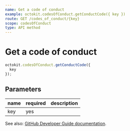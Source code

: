 ```yaml
---
name: Get a code of conduct
example: octokit.codesOfConduct.getConductCode({ key })
route: GET /codes_of_conduct/{key}
scope: codesOfConduct
type: API method
---
```


# Get a code of conduct

```js
octokit.codesOfConduct.getConductCode({
  key
});
```

## Parameters

<table>
  <thead>
    <tr>
      <th>name</th>
      <th>required</th>
      <th>description</th>
    </tr>
  </thead>
  <tbody>
    <tr><td>key</td><td>yes</td><td>

</td></tr>
  </tbody>
</table>

See also: [GitHub Developer Guide documentation](https://docs.github.com/v3/codes_of_conduct/#get-a-code-of-conduct).
